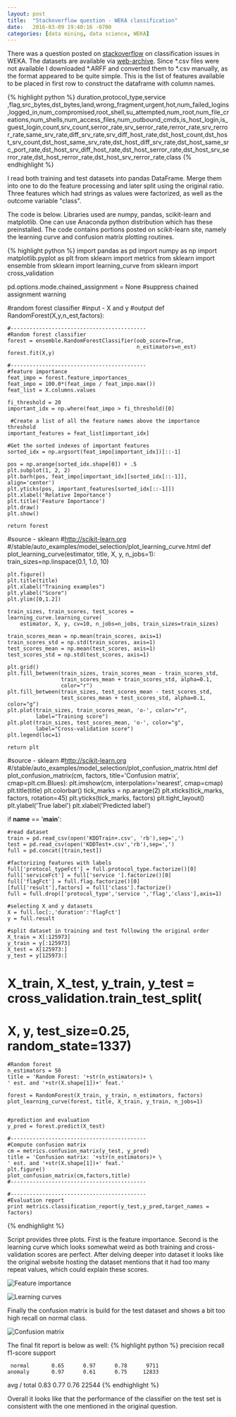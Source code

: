 ```yaml
---
layout: post
title:  "Stackoverflow question - WEKA classification"
date:   2016-03-09 19:40:16 -0700
categories: [data mining, data science, WEKA]
---
```

There was a question posted on [stackoverflow][stack] on classification issues in WEKA. The datasets are available via [web-archive][datasets]. Since *.csv files were not available I downloaded *.ARFF and converted them to *.csv manually, as the format appeared to be quite simple. This is the list of features available to be placed in first row to construct the dataframe with column names.

{% highlight python %}
duration,protocol_type,service ,flag,src_bytes,dst_bytes,land,wrong_fragment,urgent,hot,num_failed_logins,logged_in,num_compromised,root_shell,su_attempted,num_root,num_file_creations,num_shells,num_access_files,num_outbound_cmds,is_host_login,is_guest_login,count,srv_count,serror_rate,srv_serror_rate,rerror_rate,srv_rerror_rate,same_srv_rate,diff_srv_rate,srv_diff_host_rate,dst_host_count,dst_host_srv_count,dst_host_same_srv_rate,dst_host_diff_srv_rate,dst_host_same_src_port_rate,dst_host_srv_diff_host_rate,dst_host_serror_rate,dst_host_srv_serror_rate,dst_host_rerror_rate,dst_host_srv_rerror_rate,class
{% endhighlight %}

I read both training and test datasets into pandas DataFrame. Merge them into one to do the feature processing and later split using the original ratio. Three features which had strings as values were factorized, as well as the outcome variable "class".

The code is below. Libraries used are numpy, pandas, scikit-learn and matplotlib. One can use Anaconda python distribution which has these preinstalled. The code contains portions posted on scikit-learn site, namely the learning curve and confusion matrix plotting routines.

{% highlight python %}
import pandas as pd
import numpy as np
import matplotlib.pyplot as plt
from sklearn import metrics
from sklearn import ensemble
from sklearn import learning_curve
from sklearn import cross_validation

pd.options.mode.chained_assignment = None  #suppress chained assignment warning

#random forest classifier
#input - X and y
#output
def RandomForest(X,y,n_est,factors):
    
    #-------------------------------------------    
    #Random forest classifier
    forest = ensemble.RandomForestClassifier(oob_score=True, 
                                             n_estimators=n_est)
    forest.fit(X,y)
    
    #-------------------------------------------    
    #feature importance
    feat_impo = forest.feature_importances_
    feat_impo = 100.0*(feat_impo / feat_impo.max())
    feat_list = X.columns.values

    fi_threshold = 20
    important_idx = np.where(feat_impo > fi_threshold)[0]
 
     #Create a list of all the feature names above the importance threshold
    important_features = feat_list[important_idx]
 
    #Get the sorted indexes of important features
    sorted_idx = np.argsort(feat_impo[important_idx])[::-1]
     
    pos = np.arange(sorted_idx.shape[0]) + .5
    plt.subplot(1, 2, 2)
    plt.barh(pos, feat_impo[important_idx][sorted_idx[::-1]], align='center')
    plt.yticks(pos, important_features[sorted_idx[::-1]])
    plt.xlabel('Relative Importance')
    plt.title('Feature Importance')
    plt.draw()
    plt.show()
    
    return forest

#source - sklearn
#http://scikit-learn.org
#/stable/auto_examples/model_selection/plot_learning_curve.html
def plot_learning_curve(estimator, title, X, y, n_jobs=1):    
    train_sizes=np.linspace(0.1, 1.0, 10)

    plt.figure()
    plt.title(title)
    plt.xlabel("Training examples")
    plt.ylabel("Score")
    plt.ylim([0,1.2])
    
    train_sizes, train_scores, test_scores = learning_curve.learning_curve(
        estimator, X, y, cv=10, n_jobs=n_jobs, train_sizes=train_sizes)

    train_scores_mean = np.mean(train_scores, axis=1)
    train_scores_std = np.std(train_scores, axis=1)
    test_scores_mean = np.mean(test_scores, axis=1)
    test_scores_std = np.std(test_scores, axis=1)
    
    plt.grid()
    plt.fill_between(train_sizes, train_scores_mean - train_scores_std,
                     train_scores_mean + train_scores_std, alpha=0.1,
                     color="r")
    plt.fill_between(train_sizes, test_scores_mean - test_scores_std,
                     test_scores_mean + test_scores_std, alpha=0.1, color="g")
    plt.plot(train_sizes, train_scores_mean, 'o-', color="r",
             label="Training score")
    plt.plot(train_sizes, test_scores_mean, 'o-', color="g",
             label="Cross-validation score")
    plt.legend(loc=1)
    
    return plt
    
#source - sklearn
#http://scikit-learn.org
#/stable/auto_examples/model_selection/plot_confusion_matrix.html
def plot_confusion_matrix(cm, factors, title='Confusion matrix', 
                          cmap=plt.cm.Blues):
    plt.imshow(cm, interpolation='nearest', cmap=cmap)
    plt.title(title)
    plt.colorbar()
    tick_marks = np.arange(2)
    plt.xticks(tick_marks, factors, rotation=45)
    plt.yticks(tick_marks, factors)
    plt.tight_layout()
    plt.ylabel('True label')
    plt.xlabel('Predicted label')

    

if __name__ == '__main__':
    
    #read dataset   
    train = pd.read_csv(open('KDDTrain+.csv', 'rb'),sep=',')
    test = pd.read_csv(open('KDDTest+.csv','rb'),sep=',')
    full = pd.concat([train,test])
    
    #factorizing features with labels    
    full['protocol_typeFct'] = full.protocol_type.factorize()[0] 
    full['serviceFct'] = full['service '].factorize()[0]
    full['flagFct'] = full.flag.factorize()[0]
    [full['result'],factors] = full['class'].factorize()
    full = full.drop(['protocol_type','service ','flag','class'],axis=1)
    
    #selecting X and y datasets
    X = full.loc[:,'duration':'flagFct']
    y = full.result
    
    #split dataset in training and test following the original order
    X_train = X[:125973]
    y_train = y[:125973]
    X_test = X[125973:]
    y_test = y[125973:]
#    X_train, X_test, y_train, y_test = cross_validation.train_test_split(
#    X, y, test_size=0.25, random_state=1337)
    
    #Random forest
    n_estimators = 50
    title = 'Random Forest: '+str(n_estimators)+ \
    ' est. and '+str(X.shape[1])+' feat.'
    
    forest = RandomForest(X_train, y_train, n_estimators, factors)
    plot_learning_curve(forest, title, X_train, y_train, n_jobs=1)
    
    
    #prediction and evaluation
    y_pred = forest.predict(X_test)
    
    #-------------------------------------------
    #Compute confusion matrix
    cm = metrics.confusion_matrix(y_test, y_pred)
    title = 'Confusion matrix: '+str(n_estimators)+ \
    ' est. and '+str(X.shape[1])+' feat.'
    plt.figure()
    plot_confusion_matrix(cm,factors,title)
    #-------------------------------------------
    
    #-------------------------------------------
    #Evaluation report
    print metrics.classification_report(y_test,y_pred,target_names = factors)
{% endhighlight %}

Script provides three plots. First is the feature importance. Second is the learning curve which looks somewhat weird as both training and cross-validation scores are perfect. After delving deeper into dataset it looks like the original website hosting the dataset mentions that it had too many repeat values, which could explain these scores.

![Feature importance]({{site.url}}/assets/weka_features.png)

![Learning curves]({{site.url}}/assets/weka_learning_curves.png)

Finally the confusion matrix is build for the test dataset and shows a bit too high recall on normal class.

![Confusion matrix]({{site.url}}/assets/weka_cmatrix.png)

The final fit report is below as well:
{% highlight python %}
             precision    recall  f1-score   support

     normal       0.65      0.97      0.78      9711
    anomaly       0.97      0.61      0.75     12833

avg / total       0.83      0.77      0.76     22544
{% endhighlight %}

Overall it looks like that the performance of the classifier on the test set is consistent with the one mentioned in the original question.

[stack]: http://stackoverflow.com/questions/35882933/classfication-accuracy-on-weka/35883064#35883064
[datasets]: https://web.archive.org/web/20150205070216/http://nsl.cs.unb.ca/NSL-KDD/